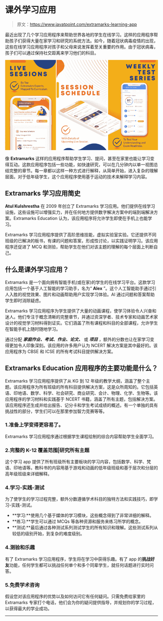 # 课外学习应用

> 原文：<https://www.javatpoint.com/extramarks-learning-app>

最近出现了几个学习应用程序来帮助世界各地的学生在线学习。这样的应用程序帮助孩子们获得大量在家学习和研究的系统方法。如今，随着冠状病毒疫情的出现，这些在线学习应用程序对孩子和父母来说发挥着至关重要的作用。由于冠状病毒，孩子们可以通过保持社交距离来学习他们的科目。

![Extramarks Learning App](img/c62d3b2572b2f6efa2a9f3f10388aa3d.png)

像 **Extramarks** 这样的应用程序帮助学生学习、提问，甚至在家里也能让学习变得互动。这款应用程序包括一些功能，如快速研究，可以在几分钟内以单一视图总结完整的章节。每一章都以这样一种方式进行解释，从简单开始，进入复杂的理解层面。对于低年级学生，这个应用程序使用基于运动的技术来解释学习内容。

## Extramarks 学习应用简史

**Atul Kulshrestha** 在 2009 年创立了 Extramarks 学习应用。他们提供在线学习设施，这些设施可以增强实力，并在任何地方提供数字解决方案中的端到端解决方案。Extramarks Education 认为，该应用程序将允许学生即使在手机上也能学习。

Extramarks 学习应用程序提供了高阶思维技能，虚拟实验室实验。它还提供不同班级的已解决的板书，有课的问题和答案，形成性讨论，以实践证明学习。该应用程序还促进了 MCQ 和测验，帮助学生在他们对该主题的理解的每个层面上判断自己。

## 什么是课外学习应用？

Extramarks 是一个面向拥有智能手机(或在家)的学生的在线学习平台。这款学习应用包括一个基于人工智能的学习助手，名为“ **Alex** ”。这个人工智能助手通过引人入胜的视觉效果、图片和动画帮助用户实现学习体验。AI 通过问题和答案帮助学生即时消除疑虑。

Extramarks 学习应用程序为学生提供了大量的动画课程，使学习体验令人兴奋和迷人。他们专注于概念清晰的完整章节，并通过资深学者、技术专家和动画艺术家设计的视觉学习材料得到证实。它们涵盖了所有课程和科目的全部课程，允许学生在智能手机上随时随地学习。

通过分配 ***家庭作业、考试、作业、论文、*** 或 ***项目*** ，额外的分数也让在家学习变得更加令人印象深刻。该应用的许多用户认为 NCERT 解决方案是其中最好的。该应用程序为 CBSE 和 ICSE 的所有考试科目提供解决方案。

## Extramarks Education 应用程序的主要功能是什么？

Extramarks 学习应用程序提供了从 KG 到 12 年级的教学大纲，涵盖了整个主题。该应用程序为所有班级的所有科目提供解决方案，这是众所周知的。它包括英语、印地语、数学、科学、社会研究、商业研究、会计、物理、化学、生物等。该应用程序的学习材料和实践基于 NCERT 书籍，涵盖了所有主题，包括解决方案。该应用程序还生成并给出报告、记分卡和学生考试成绩的概述。有一个单独的具有挑战性的部分，学生们可以在那里参加智力竞赛等等。

### 1.准备上学变得更容易了。

Extramarks 学习应用程序通过根据学生课程绘制的综合内容帮助学生全面学习。

### 2.完整的 K-12 覆盖范围|研究所有主题

这个学习 app 提供了所有班级所有主要板块的学习内容，包括数学、科学、梵语、印地语等。教科书的内容用基于游戏和动画的低年级班级和基于层次和分层的高年级班级来详细解释。

### 4.学习-实践-测试

为了使学生的学习过程完整，额外分数遵循学术科目的独特方法和实践技巧，即学习-实践-测试。

*   **学习:**使用几个基于媒体的学习模块，这些概念得到了非常详细的解释。
*   **练习:**学生可以通过 MCQs 等各种资源和服务来练习所学的概念。
*   **测试:**最后通过各种测试系列测试学生的所有知识和理解。这些测试系列从较低的级别开始，到复杂的难度级别。

### 4.测验和乐趣

有了 Extramarks 学习应用程序，学生将在学习中获得乐趣。有了 app 的**挑战好友**功能，任何学生都可以挑战任何单个和多个同辈学生，就任何话题进行实时问答。

### 5.免费学术咨询

假设您对该应用程序的优势以及如何访问它有任何疑问。只需免费给家里的 Extramarks 专家打个电话，他们会为你的疑问提供指导，并规划你的学习过程，以获得最大的学业成功。

* * *